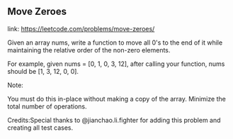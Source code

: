 ## Move Zeroes 
link: <https://leetcode.com/problems/move-zeroes/>

Given an array nums, write a function to move all 0's to the end of it while maintaining the relative order of the non-zero elements.



For example, given nums  = [0, 1, 0, 3, 12], after calling your function, nums should be [1, 3, 12, 0, 0].



Note:

You must do this in-place without making a copy of the array.
Minimize the total number of operations.



Credits:Special thanks to @jianchao.li.fighter for adding this problem and creating all test cases.